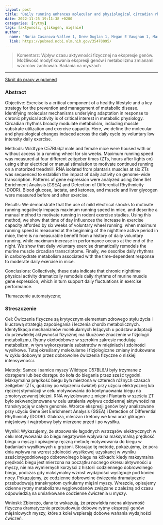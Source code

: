 ```yaml
---
layout: post
title: "Daily running enhances molecular and physiological circadian rhythms in skeletal muscle"
date: 2022-11-25 19:11:38 +0200
categories: [rytmy]
tags: [aktywność, glikogen, mięśnie]
author:
  name: "Nuria Casanova-Vallve 1, Drew Duglan 1, Megan E Vaughan 1, Marie Pariollaud 1, Michal K Handzlik 2, Weiwei Fan 3, Ruth T Yu 3, Christopher Liddle 4, Michael Downes 3, Julien Delezie 1, Rebecca Mello 1, Alanna B Chan 1, Pål O Westermark 5, Christian M Metallo 2, Ronald M Evans 3, Katja A Lamia "
  link: https://pubmed.ncbi.nlm.nih.gov/35470095/
---
```


> Komentarz: 
> Wpływ czasu aktywności fizycznej na ekspresje genów. Możliwość modyfikowania ekspresji genów i metabolizmu zmianami wzorców zachowań. Badania na myszach

<hr>


[Skrót do pracy w pubmed](https://pubmed.ncbi.nlm.nih.gov/35470095/) 

### Abstract

Objective: Exercise is a critical component of a healthy lifestyle and a key strategy for the prevention and management of metabolic disease. Identifying molecular mechanisms underlying adaptation in response to chronic physical activity is of critical interest in metabolic physiology. Circadian rhythms broadly modulate metabolism, including muscle substrate utilization and exercise capacity. Here, we define the molecular and physiological changes induced across the daily cycle by voluntary low intensity daily exercise.

Methods: Wildtype C57BL6/J male and female mice were housed with or without access to a running wheel for six weeks. Maximum running speed was measured at four different zeitgeber times (ZTs, hours after lights on) using either electrical or manual stimulation to motivate continued running on a motorized treadmill. RNA isolated from plantaris muscles at six ZTs was sequenced to establish the impact of daily activity on genome-wide transcription. Patterns of gene expression were analyzed using Gene Set Enrichment Analysis (GSEA) and Detection of Differential Rhythmicity (DODR). Blood glucose, lactate, and ketones, and muscle and liver glycogen were measured before and after exercise.

Results: We demonstrate that the use of mild electrical shocks to motivate running negatively impacts maximum running speed in mice, and describe a manual method to motivate running in rodent exercise studies. Using this method, we show that time of day influences the increase in exercise capacity afforded by six weeks of voluntary wheel running: when maximum running speed is measured at the beginning of the nighttime active period in mice, there is no measurable benefit from a history of daily voluntary running, while maximum increase in performance occurs at the end of the night. We show that daily voluntary exercise dramatically remodels the murine muscle circadian transcriptome. Finally, we describe daily rhythms in carbohydrate metabolism associated with the time-dependent response to moderate daily exercise in mice.

Conclusions: Collectively, these data indicate that chronic nighttime physical activity dramatically remodels daily rhythms of murine muscle gene expression, which in turn support daily fluctuations in exercise performance.

Tłumaczenie automatyczne;

### Streszczenie
Cel: Ćwiczenia fizyczne są krytycznym elementem zdrowego stylu życia i kluczową strategią zapobiegania i leczenia chorób metabolicznych. Identyfikacja mechanizmów molekularnych leżących u podstaw adaptacji do przewlekłej aktywności fizycznej ma kluczowe znaczenie w fizjologii metabolizmu. Rytmy okołodobowe w szerokim zakresie modulują metabolizm, w tym wykorzystanie substratów w mięśniach i zdolności wysiłkowe. Tutaj określamy molekularne i fizjologiczne zmiany indukowane w cyklu dobowym przez dobrowolne ćwiczenia fizyczne o niskiej intensywności.

Metody: Samce i samice myszy Wildtype C57BL6/J były trzymane z dostępem lub bez dostępu do koła do biegania przez sześć tygodni. Maksymalna prędkość biegu była mierzona w czterech różnych czasach zeitgeber (ZTs, godziny po włączeniu świateł) przy użyciu elektrycznej lub ręcznej stymulacji w celu motywowania do kontynuowania biegu na zmotoryzowanej bieżni. RNA wyizolowane z mięśni Plantaris w sześciu ZT było sekwencjonowane w celu ustalenia wpływu codziennej aktywności na transkrypcję w całym genomie. Wzorce ekspresji genów były analizowane przy użyciu Gene Set Enrichment Analysis (GSEA) i Detection of Differential Rhythmicity (DODR). Glukoza, mleczan i ketony we krwi oraz glikogen mięśniowy i wątrobowy były mierzone przed i po wysiłku.

Wyniki: Wykazujemy, że stosowanie łagodnych wstrząsów elektrycznych w celu motywowania do biegu negatywnie wpływa na maksymalną prędkość biegu u myszy i opisujemy ręczną metodę motywowania do biegu w badaniach wysiłkowych u gryzoni. Stosując tę metodę, pokazujemy, że pora dnia wpływa na wzrost zdolności wysiłkowej uzyskanej w wyniku sześciotygodniowego dobrowolnego biegu na kółkach: kiedy maksymalna prędkość biegu jest mierzona na początku nocnego okresu aktywności u myszy, nie ma wymiernych korzyści z historii codziennego dobrowolnego biegu, podczas gdy maksymalny wzrost wydajności występuje pod koniec nocy. Pokazujemy, że codzienne dobrowolne ćwiczenia dramatycznie przebudowują transkryptom cyrkularny mięśni myszy. Wreszcie, opisujemy dzienne rytmy metabolizmu węglowodanów związane z zależną od czasu odpowiedzią na umiarkowane codzienne ćwiczenia u myszy.

Wnioski: Zbiorczo, dane te wskazują, że przewlekła nocna aktywność fizyczna dramatycznie przebudowuje dobowe rytmy ekspresji genów mięśniowych myszy, które z kolei wspierają dobowe wahania wydajności ćwiczeń.

